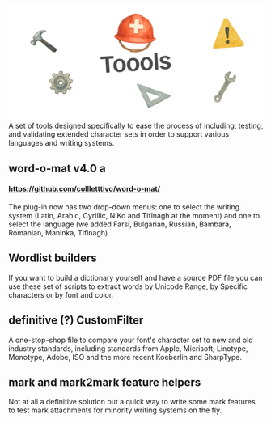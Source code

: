 ![CLT Toools](/CLT_Toools.png)
A set of tools designed specifically to ease the process of including, testing, and validating extended character sets in order to support various languages and writing systems.


## word-o-mat v4.0 a
#### https://github.com/collletttivo/word-o-mat/ <br/>

The plug-in now has two drop-down menus: one to select the writing system (Latin, Arabic, Cyrillic, N’Ko and Tifinagh at the moment) and one to select the language (we added Farsi, Bulgarian, Russian, Bambara, Romanian, Maninka, Tifinagh). 

## Wordlist builders
If you want to build a dictionary yourself and have a source PDF file you can use these set of scripts to extract words by Unicode Range, by Specific characters or by font and color.

## definitive (?) CustomFilter
A one-stop-shop file to compare your font's character set to new and old industry standards, including standards from Apple, Micrisoft, Linotype, Monotype, Adobe, ISO and the more recent Koeberlin and SharpType.

## mark and mark2mark feature helpers
Not at all a definitive solution but a quick way to write some mark features to test mark attachments for minority writing systems on the fly.
